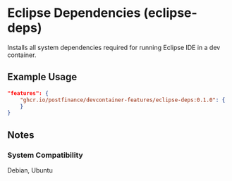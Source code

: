 # Eclipse Dependencies (eclipse-deps)

Installs all system dependencies required for running Eclipse IDE in a dev container.

## Example Usage

```json
"features": {
    "ghcr.io/postfinance/devcontainer-features/eclipse-deps:0.1.0": {
    }
}
```

## Notes

### System Compatibility

Debian, Ubuntu
